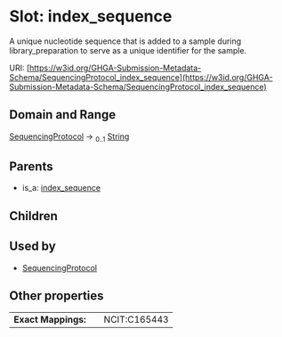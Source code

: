 
# Slot: index_sequence


A unique nucleotide sequence that is added to a sample during library_preparation to serve as a unique identifier for the sample.

URI: [https://w3id.org/GHGA-Submission-Metadata-Schema/SequencingProtocol_index_sequence](https://w3id.org/GHGA-Submission-Metadata-Schema/SequencingProtocol_index_sequence)


## Domain and Range

[SequencingProtocol](SequencingProtocol.md) &#8594;  <sub>0..1</sub> [String](types/String.md)

## Parents

 *  is_a: [index_sequence](index_sequence.md)

## Children


## Used by

 * [SequencingProtocol](SequencingProtocol.md)

## Other properties

|  |  |  |
| --- | --- | --- |
| **Exact Mappings:** | | NCIT:C165443 |

